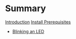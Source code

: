 # Summary

[Introduction](./intro.md)
[Install Prerequisites](./installs.md)

- [Blinking an LED](./chapter_1_blinking_an_led.md)
